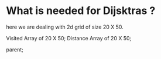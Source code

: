 # What is needed for Dijsktras ?

here we are dealing with 2d grid of size 20 X 50.

Visited Array of 20 X 50;
Distance Array of 20 X 50;

parent;

